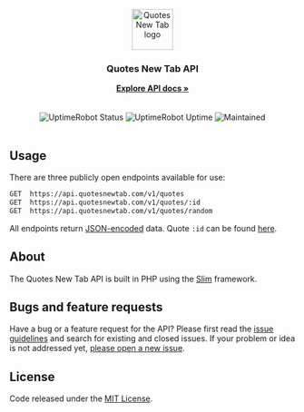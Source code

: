 <p align="center">
  <a href="https://quotesnewtab.com/">
    <img src="https://quotesnewtab.com/assets/brand/logo-purple.svg" alt="Quotes New Tab logo" width="72" height="72">
  </a>
</p>

<h3 align="center">Quotes New Tab API</h3>

<p align="center">
  <a href="https://quotesnewtab.com/api/docs"><strong>Explore API docs »</strong></a>
  <br>
  <br>
  <br>
  <img src="https://img.shields.io/uptimerobot/status/m782241274-4eeb7b99e5677f367be2e996.svg" alt="UptimeRobot Status">
  <img src="https://img.shields.io/uptimerobot/ratio/7/m782241274-4eeb7b99e5677f367be2e996.svg" alt="UptimeRobot Uptime">
  <img src="https://img.shields.io/maintenance/yes/2019.svg" alt="Maintained">
  <br>
  <br>
</p>

## Usage

There are three publicly open endpoints available for use:
```bash
GET  https://api.quotesnewtab.com/v1/quotes
GET  https://api.quotesnewtab.com/v1/quotes/:id
GET  https://api.quotesnewtab.com/v1/quotes/random
```
All endpoints return [JSON-encoded](http://www.json.org/) data. Quote `:id` can be found [here](https://quotesnewtab.com/quotes).

## About

The Quotes New Tab API is built in PHP using the [Slim](http://www.slimframework.com/) framework.

## Bugs and feature requests

Have a bug or a feature request for the API? Please first read the [issue guidelines](https://github.com/quotesnewtab/api/blob/master/CONTRIBUTING.md#using-the-issue-tracker) and search for existing and closed issues. If your problem or idea is not addressed yet, [please open a new issue](https://github.com/quotesnewtab/api/issues/new).

## License

Code released under the [MIT License](https://github.com/quotesnewtab/api/blob/master/LICENSE).
